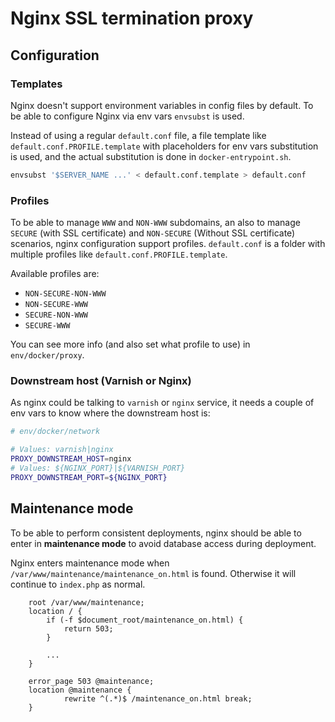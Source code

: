 # Nginx SSL termination proxy

## Configuration

### Templates

Nginx doesn't support environment variables in config files by default. To be able to configure Nginx via env vars `envsubst` is used.

Instead of using a regular `default.conf` file, a file template like `default.conf.PROFILE.template` with placeholders for env vars substitution is used, and the actual substitution is done in `docker-entrypoint.sh`.

```bash
envsubst '$SERVER_NAME ...' < default.conf.template > default.conf
```

### Profiles

To be able to manage `WWW` and `NON-WWW` subdomains, an also to manage `SECURE` (with SSL certificate) and `NON-SECURE` (Without SSL certificate) scenarios, nginx configuration support profiles. `default.conf` is a folder with multiple profiles like `default.conf.PROFILE.template`. 

Available profiles are:

* `NON-SECURE-NON-WWW`
* `NON-SECURE-WWW`
* `SECURE-NON-WWW`
* `SECURE-WWW`

You can see more info (and also set what profile to use) in `env/docker/proxy`.

### Downstream host (Varnish or Nginx)

As nginx could be talking to `varnish` or `nginx` service, it needs a couple of env vars to know where the downstream host is:

```bash
# env/docker/network

# Values: varnish|nginx
PROXY_DOWNSTREAM_HOST=nginx
# Values: ${NGINX_PORT}|${VARNISH_PORT}
PROXY_DOWNSTREAM_PORT=${NGINX_PORT}
```

## Maintenance mode

To be able to perform consistent deployments, nginx should be able to enter in **maintenance mode** to avoid database access during deployment.

Nginx enters maintenance mode when `/var/www/maintenance/maintenance_on.html` is found. Otherwise it will continue to `index.php` as normal.

```nginx
    root /var/www/maintenance;
    location / {
        if (-f $document_root/maintenance_on.html) {
            return 503;
        }

        ...
    }
    
    error_page 503 @maintenance;
    location @maintenance {
            rewrite ^(.*)$ /maintenance_on.html break;
    }
```
